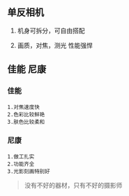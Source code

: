 ## 单反相机

1. 机身可拆分，可自由搭配

2. 画质，对焦，测光 性能强悍

## 佳能  尼康

### 佳能
    1.对焦速度快
    2.色彩比较鲜艳
    3.肤色比较柔和

### 尼康
    1.做工扎实
    2.功能齐全
    3.光影刻画特别好

>没有不好的器材，只有不好的摄影师

